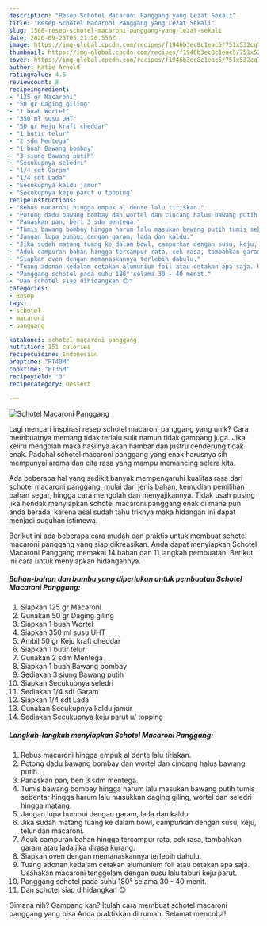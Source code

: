 ```yaml
---
description: "Resep Schotel Macaroni Panggang yang Lezat Sekali"
title: "Resep Schotel Macaroni Panggang yang Lezat Sekali"
slug: 1568-resep-schotel-macaroni-panggang-yang-lezat-sekali
date: 2020-09-25T05:21:26.556Z
image: https://img-global.cpcdn.com/recipes/f1946b3ec8c1eac5/751x532cq70/schotel-macaroni-panggang-foto-resep-utama.jpg
thumbnail: https://img-global.cpcdn.com/recipes/f1946b3ec8c1eac5/751x532cq70/schotel-macaroni-panggang-foto-resep-utama.jpg
cover: https://img-global.cpcdn.com/recipes/f1946b3ec8c1eac5/751x532cq70/schotel-macaroni-panggang-foto-resep-utama.jpg
author: Katie Arnold
ratingvalue: 4.6
reviewcount: 8
recipeingredient:
- "125 gr Macaroni"
- "50 gr Daging giling"
- "1 buah Wortel"
- "350 ml susu UHT"
- "50 gr Keju kraft cheddar"
- "1 butir telur"
- "2 sdm Mentega"
- "1 buah Bawang bombay"
- "3 siung Bawang putih"
- "Secukupnya seledri"
- "1/4 sdt Garam"
- "1/4 sdt Lada"
- "Secukupnya kaldu jamur"
- "Secukupnya keju parut u topping"
recipeinstructions:
- "Rebus macaroni hingga empuk al dente lalu tiriskan."
- "Potong dadu bawang bombay dan wortel dan cincang halus bawang putih."
- "Panaskan pan, beri 3 sdm mentega."
- "Tumis bawang bombay hingga harum lalu masukan bawang putih tumis sebentar hingga harum lalu masukkan daging giling, wortel dan seledri hingga matang."
- "Jangan lupa bumbui dengan garam, lada dan kaldu."
- "Jika sudah matang tuang ke dalam bowl, campurkan dengan susu, keju, telur dan macaroni."
- "Aduk campuran bahan hingga tercampur rata, cek rasa, tambahkan garam atau lada jika dirasa kurang."
- "Siapkan oven dengan memanaskannya terlebih dahulu."
- "Tuang adonan kedalam cetakan alumunium foil atau cetakan apa saja. Usahakan macaroni tenggelam dengan susu lalu taburi keju parut."
- "Panggang schotel pada suhu 180° selama 30 - 40 menit."
- "Dan schotel siap dihidangkan 😊"
categories:
- Resep
tags:
- schotel
- macaroni
- panggang

katakunci: schotel macaroni panggang 
nutrition: 151 calories
recipecuisine: Indonesian
preptime: "PT40M"
cooktime: "PT35M"
recipeyield: "3"
recipecategory: Dessert

---
```



![Schotel Macaroni Panggang](https://img-global.cpcdn.com/recipes/f1946b3ec8c1eac5/751x532cq70/schotel-macaroni-panggang-foto-resep-utama.jpg)

Lagi mencari inspirasi resep schotel macaroni panggang yang unik? Cara membuatnya memang tidak terlalu sulit namun tidak gampang juga. Jika keliru mengolah maka hasilnya akan hambar dan justru cenderung tidak enak. Padahal schotel macaroni panggang yang enak harusnya sih mempunyai aroma dan cita rasa yang mampu memancing selera kita.

Ada beberapa hal yang sedikit banyak mempengaruhi kualitas rasa dari schotel macaroni panggang, mulai dari jenis bahan, kemudian pemilihan bahan segar, hingga cara mengolah dan menyajikannya. Tidak usah pusing jika hendak menyiapkan schotel macaroni panggang enak di mana pun anda berada, karena asal sudah tahu triknya maka hidangan ini dapat menjadi suguhan istimewa.




Berikut ini ada beberapa cara mudah dan praktis untuk membuat schotel macaroni panggang yang siap dikreasikan. Anda dapat menyiapkan Schotel Macaroni Panggang memakai 14 bahan dan 11 langkah pembuatan. Berikut ini cara untuk menyiapkan hidangannya.

<!--inarticleads1-->

##### Bahan-bahan dan bumbu yang diperlukan untuk pembuatan Schotel Macaroni Panggang:

1. Siapkan 125 gr Macaroni
1. Gunakan 50 gr Daging giling
1. Siapkan 1 buah Wortel
1. Siapkan 350 ml susu UHT
1. Ambil 50 gr Keju kraft cheddar
1. Siapkan 1 butir telur
1. Gunakan 2 sdm Mentega
1. Siapkan 1 buah Bawang bombay
1. Sediakan 3 siung Bawang putih
1. Siapkan Secukupnya seledri
1. Sediakan 1/4 sdt Garam
1. Siapkan 1/4 sdt Lada
1. Gunakan Secukupnya kaldu jamur
1. Sediakan Secukupnya keju parut u/ topping




<!--inarticleads2-->

##### Langkah-langkah menyiapkan Schotel Macaroni Panggang:

1. Rebus macaroni hingga empuk al dente lalu tiriskan.
1. Potong dadu bawang bombay dan wortel dan cincang halus bawang putih.
1. Panaskan pan, beri 3 sdm mentega.
1. Tumis bawang bombay hingga harum lalu masukan bawang putih tumis sebentar hingga harum lalu masukkan daging giling, wortel dan seledri hingga matang.
1. Jangan lupa bumbui dengan garam, lada dan kaldu.
1. Jika sudah matang tuang ke dalam bowl, campurkan dengan susu, keju, telur dan macaroni.
1. Aduk campuran bahan hingga tercampur rata, cek rasa, tambahkan garam atau lada jika dirasa kurang.
1. Siapkan oven dengan memanaskannya terlebih dahulu.
1. Tuang adonan kedalam cetakan alumunium foil atau cetakan apa saja. Usahakan macaroni tenggelam dengan susu lalu taburi keju parut.
1. Panggang schotel pada suhu 180° selama 30 - 40 menit.
1. Dan schotel siap dihidangkan 😊




Gimana nih? Gampang kan? Itulah cara membuat schotel macaroni panggang yang bisa Anda praktikkan di rumah. Selamat mencoba!
